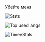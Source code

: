 Убейте меня

![Stats](https://github-readme-stats.vercel.app/api?username=swdmeow&show_icons=true&theme=dark#gh-dark-mode-only)

![Top used langs](https://github-readme-stats.vercel.app/api/top-langs/?username=swdmeow&show_icons=true&theme=dark#gh-dark-mode-only)

![TimeeStats](https://github-readme-stats.vercel.app/api/wakatime?username=@swdmeow&show_icons=true&theme=dark#gh-dark-mode-only)
